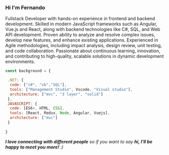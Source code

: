 ### Hi I'm Fernando

Fullstack Developer with hands-on experience in frontend and backend development. Skilled in modern JavaScript frameworks such as Angular, Vue.js and React, along with backend technologies like C#, SQL, and Web API development. Proven ability to analyze and resolve complex issues, develop new features, and enhance existing applications. Experienced in Agile methodologies, including impact analysis, design review, unit testing, and code collaboration. Passionate about continuous learning, innovation, and contributing to high-quality, scalable solutions in dynamic development environments. 

```javascript
const background = {

 .NET: {
  code: ["c#", "vb","SQL"],
  tools: ["Management Studio", Vscode, "Visual studio"],
  architecture: ["mvc", "3 layer", "solid"]
 },
 JAVASCRIPT: {
  code: [ES6+, HTML, CSS],
  tools: [React, Redux, Node, Angular, Vuejs],
  architecture: ["mvc"]
 }
  
}
```

<em><b>I love connecting with different people</b> so if you want to say <b>hi, I'll be happy to meet you more!</b> :)</em>

